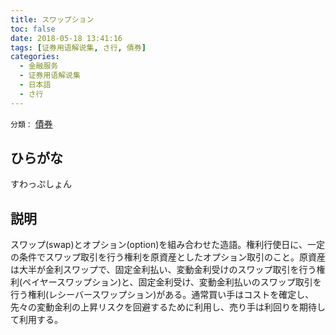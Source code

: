 ```yaml
---
title: スワップション
toc: false
date: 2018-05-18 13:41:16
tags: [证券用语解说集, さ行, 債券]
categories:
  - 金融服务
  - 证券用语解说集
  - 日本語
  - さ行
---
```


`分類：` [債券](/tags/債券/)

## ひらがな

すわっぷしょん

## 説明

スワップ(swap)とオプション(option)を組み合わせた造語。権利行使日に、一定の条件でスワップ取引を行う権利を原資産としたオプション取引のこと。原資産は大半が金利スワップで、固定金利払い、変動金利受けのスワップ取引を行う権利(ペイヤースワップション)と、固定金利受け、変動金利払いのスワップ取引を行う権利(レシーバースワップション)がある。通常買い手はコストを確定し、先々の変動金利の上昇リスクを回避するために利用し、売り手は利回りを期待して利用する。
